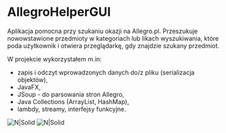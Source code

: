 # AllegroHelperGUI
Aplikacja pomocna przy szukaniu okazji na Allegro.pl. Przeszukuje nowowstawione przedmioty w kategoriach lub likach wyszukiwania, które poda użytkownik i otwiera przeglądarkę, gdy znajdzie szukany przedmiot.</p>
W projekcie wykorzystałem m.in:

<ul>
<li>zapis i odczyt wprowadzonych danych do/z pliku (serializacja objektów),</li>
<li>JavaFX,</li>
<li>JSoup - do parsowania stron Allegro,</li>
<li>Java Collections (ArrayList, HashMap),</li>
<li>lambdy, streamy, interfejsy funkcyjne.</li>
</ul>


![N|Solid](https://cldup.com/EFb0x0uzVe.jpg)
![N|Solid](https://cldup.com/7h1xv6gZf7-3000x3000.jpeg)

